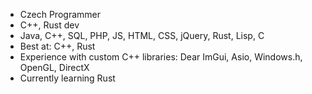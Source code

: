 - Czech Programmer
- C++, Rust dev
- Java, C++, SQL, PHP, JS, HTML, CSS, jQuery, Rust, Lisp, C
- Best at: C++, Rust
- Experience with custom C++ libraries: Dear ImGui, Asio, Windows.h, OpenGL, DirectX
- Currently learning Rust
